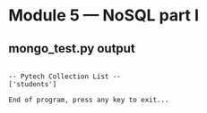 # Module 5 — NoSQL part I
## mongo_test.py output
```

-- Pytech Collection List --
['students']

End of program, press any key to exit...
```
